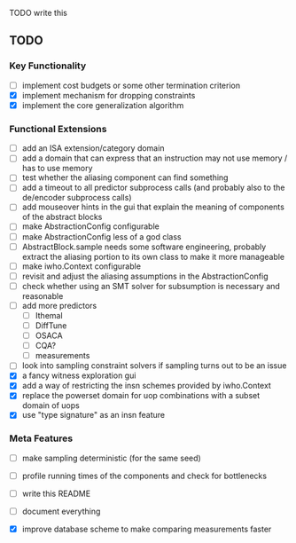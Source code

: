 TODO write this

## TODO

### Key Functionality
  - [ ] implement cost budgets or some other termination criterion
  - [X] implement mechanism for dropping constraints
  - [X] implement the core generalization algorithm

### Functional Extensions
  - [ ] add an ISA extension/category domain
  - [ ] add a domain that can express that an instruction may not use memory / has to use memory
  - [ ] test whether the aliasing component can find something
  - [ ] add a timeout to all predictor subprocess calls (and probably also to the de/encoder subprocess calls)
  - [ ] add mouseover hints in the gui that explain the meaning of components of the abstract blocks
  - [ ] make AbstractionConfig configurable
  - [ ] make AbstractionConfig less of a god class
  - [ ] AbstractBlock.sample needs some software engineering, probably extract the aliasing portion to its own class to make it more manageable
  - [ ] make iwho.Context configurable
  - [ ] revisit and adjust the aliasing assumptions in the AbstractionConfig
  - [ ] check whether using an SMT solver for subsumption is necessary and reasonable
  - [ ] add more predictors
    - [ ] Ithemal
    - [ ] DiffTune
    - [ ] OSACA
    - [ ] CQA?
    - [ ] measurements
  - [ ] look into sampling constraint solvers if sampling turns out to be an issue
  - [X] a fancy witness exploration gui
  - [X] add a way of restricting the insn schemes provided by iwho.Context
  - [X] replace the powerset domain for uop combinations with a subset domain of uops
  - [X] use "type signature" as an insn feature

### Meta Features
  - [ ] make sampling deterministic (for the same seed)
  - [ ] profile running times of the components and check for bottlenecks
  - [ ] write this README
  - [ ] document everything
  - [X] improve database scheme to make comparing measurements faster


